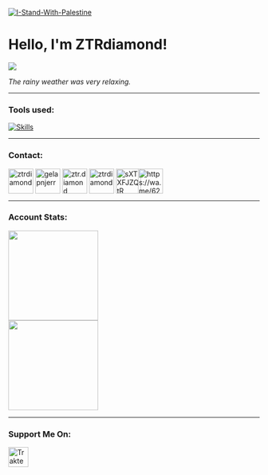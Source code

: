 [![I-Stand-With-Palestine](https://raw.githubusercontent.com/Safouene1/support-palestine-banner/master/banner-support.svg)](https://arab.org/portal/palestine/where-to-donate/)

# Hello, I'm ZTRdiamond!
<a href="https://discord.com/users/776443229893034064" target="_blank"><img align="center"  src="https://discord.c99.nl/widget/theme-2/776443229893034064.png"/></a>
 
*The rainy weather was very relaxing.*

<hr> 

### Tools used:
[![Skills](https://skillicons.dev/icons?i=js,ts,html,css,react,express,mysql,postgresql,mongo,nodejs,github,markdown,npm&theme=dark&perline=6)](https://github.com/tandpfun/skill-icons)

<hr>

### Contact:

<p align="left">
<a href="https://twitter.com/ztrdiamond" target="blank"><img align="center" src="https://skillicons.dev/icons?i=twitter&theme=dark" alt="ztrdiamond" height="50" width="50" /></a>
<a href="https://fb.com/gelapnjerr" target="blank"><img align="center" src="https://raw.githubusercontent.com/rahuldkjain/github-profile-readme-generator/master/src/images/icons/Social/facebook.svg" alt="gelapnjerr" height="50" width="50" /></a>
<a href="https://instagram.com/ztr.diamond" target="blank"><img align="center" src="https://skillicons.dev/icons?i=instagram&theme=dark" alt="ztr.diamond" height="50" width="50" /></a>
<a href="https://www.youtube.com/@ztrdiamond" target="blank"><img align="center" src="https://pomf2.lain.la/f/z3vxfewb.png" alt="ztrdiamond" height="50" width="50" /></a>
<a href="https://discord.com/invite/sXTXFJZQtR" target="blank"><img align="center" src="https://skillicons.dev/icons?i=discord&theme=dark" alt="sXTXFJZQtR" height="50" width="50" /></a>
<a href="https://wa.me/6285697103902" target="blank"><img align="center" src="https://pomf2.lain.la/f/v4npl8n1.png" alt="https://wa.me/6285697103902" height="50" width="50" style="margin-left: -10"/></a>
</p>

<hr>

### Account Stats:
<a href="https://github.com/ZTRdiamond">
  <img height=180 align="center" src="https://github-readme-stats.vercel.app/api?username=ZTRdiamond&card_width=300&bg_color=101010&title_color=01bdff&text_color=ffffff&border_color=01bdff&border=10" />
</a>
</br>
<a href="https://github.com/ZTRdiamond">
  <img height=180 align="center" src="https://github-readme-stats.vercel.app/api/top-langs?username=ZTRdiamond&layout=compact&langs_count=10&card_width=300&bg_color=101010&title_color=01bdff&text_color=ffffff&border_color=01bdff&border=10" />
</a>

<hr>

### Support Me On:
<a href="https://trakteer.id/zanixongroup/tip" target="_blank"><img id="wse-buttons-preview" src="https://cdn.trakteer.id/images/embed/trbtn-red-1.png" height="40" style="border:0px;height:40px;" alt="Trakteer Saya"></a>